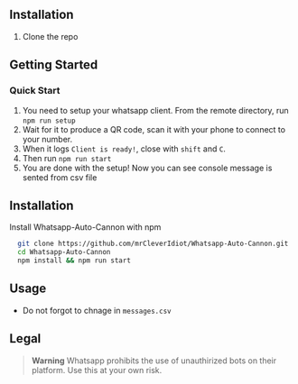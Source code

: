 
## Installation
1. Clone the repo

## Getting Started

### Quick Start
1. You need to setup your whatsapp client. From the remote directory, run `npm run setup`
2. Wait for it to produce a QR code, scan it with your phone to connect to your number.
6. When it logs `Client is ready!`, close with `shift` and `C`.
7. Then run `npm run start`
8. You are done with the setup! Now you can see console message is sented from csv file

## Installation
Install Whatsapp-Auto-Cannon with npm

```bash
  git clone https://github.com/mrCleverIdiot/Whatsapp-Auto-Cannon.git
  cd Whatsapp-Auto-Cannon
  npm install && npm run start
```
## Usage
- Do not forgot to chnage in  `messages.csv`

## Legal
> **Warning**
> Whatsapp prohibits the use of unauthirized bots on their platform. Use this at your own risk.

